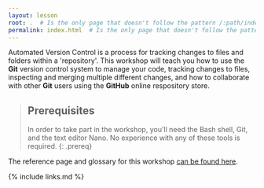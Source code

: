 ```yaml
---
layout: lesson
root: .  # Is the only page that doesn't follow the pattern /:path/index.html
permalink: index.html  # Is the only page that doesn't follow the pattern /:path/index.html
---
```


Automated Version Control is a process for tracking changes to files and folders within a 'repository'.
This workshop will teach you how to use the **Git** version control system to manage your code,
tracking changes to files, inspecting and merging multiple different changes, and how to collaborate
with other **Git** users using the **GitHub** online respository store.

> ## Prerequisites
>
> In order to take part in the workshop, you'll need the Bash shell, Git, and the text editor Nano.
> No experience with any of these tools is required.
{: .prereq}

The reference page and glossary for this workshop [can be found here](reference.md).

{% include links.md %}
